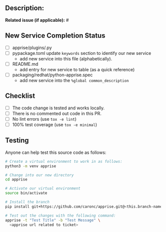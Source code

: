 ## Description:
**Related issue (if applicable):** #<!--apprise issue number goes here-->

<!-- Have anything else to describe? Define it here; this helps build the wiki item later
## *ServiceName* Notifications
* **Source**: https://official.website.example.ca
* **Icon Support**: No
* **Message Format**: Plain Text
* **Message Limit**: ~10,000 Characters

Describe your service here..

### 🛠️ Setup Instructions

1. Visit [service.site](https://example.ca/) and sign in using your account credentials.
2. Once logged in, generate and copy your **token** ...

---

### ✅ Apprise Support

### Syntax

Valid syntax is as follows:
- `service://{variable}`

---

### 🔐 Parameter Breakdown

| Variable  | Required |  Description   |
|-----------|----------|----------------|
| variable1 | Yes      | Your variable1 |
| variable2 | No       | Your variable2 |

---

### 📦 Examples

Sends a simple example
```bash
apprise -vv -t "Title" -b "Message content" \
    service://token
```

 -->

## New Service Completion Status
<!-- This section is only applicable if you're adding a new service -->
* [ ] apprise/plugins/<!--new plugin name -->.py
* [ ] pypackage.toml update `keywords` section to identify our new service
    - add new service into this file (alphabetically).
* [ ] README.md
    - add entry for new service to table (as a quick reference)
* [ ] packaging/redhat/python-apprise.spec
    - add new service into the `%global common_description`

## Checklist
<!-- The following must be completed or your PR can't be merged -->
* [ ] The code change is tested and works locally.
* [ ] There is no commented out code in this PR.
* [ ] No lint errors (use `tox -e lint`)
* [ ] 100% test coverage (use `tox -e minimal`)

## Testing
<!-- If this your code is testable by other users of the program
      it would be really helpful to define this here -->
Anyone can help test this source code as follows:
```bash
# Create a virtual environment to work in as follows:
python3 -m venv apprise

# Change into our new directory
cd apprise

# Activate our virtual environment
source bin/activate

# Install the branch
pip install git+https://github.com/caronc/apprise.git@<this.branch-name>

# Test out the changes with the following command:
apprise -t "Test Title" -b "Test Message" \
  <apprise url related to ticket>

```

